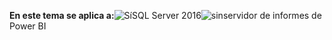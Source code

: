 **En este tema se aplica a:**![Sí](media/yes.png)SQL Server 2016![sin](media/no.png)servidor de informes de Power BI